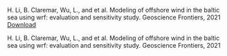 H. Li, B. Claremar, Wu, L., and et al. Modeling of offshore wind in the baltic sea using wrf: evaluation
and sensitivity study. Geoscience Frontiers, 2021 
[Download](http://academicpages.github.io/files/paper1.pdf)

H. Li, B. Claremar, Wu, L., and et al. Modeling of offshore wind in the baltic sea using wrf: evaluation
and sensitivity study. Geoscience Frontiers, 2021
